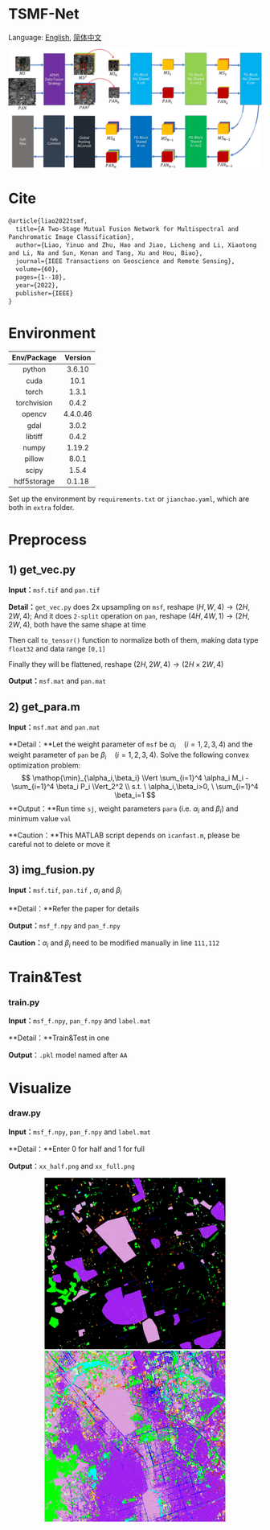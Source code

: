 # TSMF-Net

Language: [English](README.md), [简体中文](README_zh.md)

![](extra/TSMF.webp)



# Cite

```
@article{liao2022tsmf,
  title={A Two-Stage Mutual Fusion Network for Multispectral and Panchromatic Image Classification},
  author={Liao, Yinuo and Zhu, Hao and Jiao, Licheng and Li, Xiaotong and Li, Na and Sun, Kenan and Tang, Xu and Hou, Biao},
  journal={IEEE Transactions on Geoscience and Remote Sensing},
  volume={60},
  pages={1--18},
  year={2022},
  publisher={IEEE}
}
```



# Environment

| Env/Package | Version  |
| :---------: | :------: |
|   python    |  3.6.10  |
|    cuda     |   10.1   |
|    torch    |  1.3.1   |
| torchvision |  0.4.2   |
|   opencv    | 4.4.0.46 |
|    gdal     |  3.0.2   |
|   libtiff   |  0.4.2   |
|    numpy    |  1.19.2  |
|   pillow    |  8.0.1   |
|    scipy    |  1.5.4   |
| hdf5storage |  0.1.18  |

Set up the environment by `requirements.txt` or `jianchao.yaml`, which are both in `extra` folder.



# Preprocess

## 1) get_vec.py

**Input：**`msf.tif` and `pan.tif`

**Detail：**`get_vec.py` does 2x upsampling on `msf`, reshape $(H,W,4)\to(2H,2W,4)$; And it does `2-split` operation on `pan`, reshape $(4H,4W,1)\to(2H,2W,4)$, both have the same shape at time

Then call `to_tensor()` function to normalize both of them, making data type `float32` and data range `[0,1]`

Finally they will be flattened, reshape $(2H,2W,4)\to(2H\times2W,4)$

**Output：**`msf.mat` and `pan.mat`



## 2) get_para.m

**Input：**`msf.mat` and `pan.mat`

**Detail：**Let the weight parameter of `msf` be $\alpha_i\quad(i=1,2,3,4)$ and the weight parameter of `pan` be $\beta_i\quad(i=1,2,3,4)$. Solve the following convex optimization problem:
$$
\mathop{\min}_{\alpha_i,\beta_i} \Vert \sum_{i=1}^4 \alpha_i M_i - \sum_{i=1}^4  \beta_i P_i \Vert_2^2
\\
s.t. \  \alpha_i,\beta_i>0, \ \sum_{i=1}^4  \beta_i=1
$$
**Output：**Run time `sj`, weight parameters `para` (i.e. $\alpha_i$ and $\beta_i$) and minimum value `val`

**Caution：**This MATLAB script depends on `icanfast.m`, please be careful not to delete or move it



## 3) img_fusion.py

**Input：**`msf.tif`, `pan.tif` , $\alpha_i$ and $\beta_i$

**Detail：**Refer the paper for details

**Output：**`msf_f.npy` and `pan_f.npy`

**Caution：**$\alpha_i$ and $\beta_i$ need to be modified manually in line `111,112` 



# Train&Test

### train.py

**Input：**`msf_f.npy`, `pan_f.npy` and `label.mat`

**Detail：**Train&Test in one

**Output**：`.pkl` model named after `AA`



# Visualize

### draw.py

**Input：**`msf_f.npy`, `pan_f.npy` and `label.mat`

**Detail：**Enter 0 for half and 1 for full

**Output**：`xx_half.png` and  `xx_full.png`

<center class="half">
    <img src="viz/10_half.webp" width="360">
    <img src="viz/10_full.webp" width="360">
</center>
